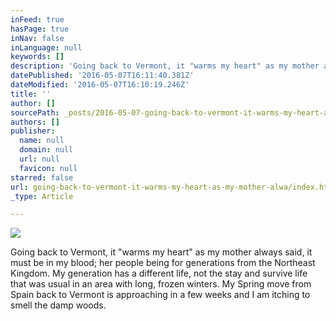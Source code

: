 ```yaml
---
inFeed: true
hasPage: true
inNav: false
inLanguage: null
keywords: []
description: 'Going back to Vermont, it "warms my heart" as my mother always said, it must be in my blood; her people being for generations from the Northeast Kingdom. My generation has a different life, not the stay and survive life that was usual in an area with long, frozen winters. My Spring move from Spain back to Vermont is approaching in a few weeks and I am itching to smell the damp woods. '
datePublished: '2016-05-07T16:11:40.381Z'
dateModified: '2016-05-07T16:10:19.246Z'
title: ''
author: []
sourcePath: _posts/2016-05-07-going-back-to-vermont-it-warms-my-heart-as-my-mother-alwa.md
authors: []
publisher:
  name: null
  domain: null
  url: null
  favicon: null
starred: false
url: going-back-to-vermont-it-warms-my-heart-as-my-mother-alwa/index.html
_type: Article

---
```

![](https://the-grid-user-content.s3-us-west-2.amazonaws.com/f5a2f3dd-cd62-4ea4-83d8-467157aef312.jpg)

Going back to Vermont, it "warms my heart" as my mother always said, it must be in my blood; her people being for generations from the Northeast Kingdom. My generation has a different life, not the stay and survive life that was usual in an area with long, frozen winters. My Spring move from Spain back to Vermont is approaching in a few weeks and I am itching to smell the damp woods.